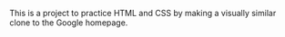 This is a project to practice HTML and CSS by making a visually similar clone to the Google homepage.